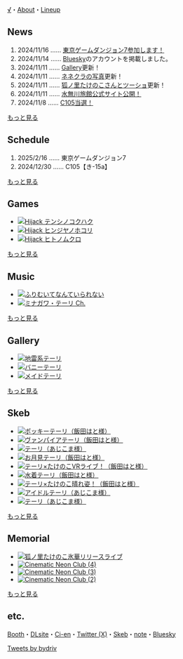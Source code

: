 <nav>
  <p class="navigation">
    <a href="/top" onclick="return jump(this);">√</a>・<a href="/about" onclick="return jump(this);">About</a>・<a href="/lineup" onclick="return jump(this);">Lineup</a>
  </p>
</nav>

## News

1. <time datetime="2024-11-16T00:30+09:00">2024/11/16</time> …… [東京ゲームダンジョン7参加します！](/news/tokyo-game-dungeon-7)
1. <time datetime="2024-11-14T01:16+09:00">2024/11/14</time> …… [Bluesky](https://bsky.app/profile/bydriv.bsky.social)のアカウントを掲載しました。
1. <time datetime="2024-11-11T22:43+09:00">2024/11/11</time> …… [Gallery](/gallery)更新！
1. <time datetime="2024-11-11T04:00+09:00">2024/11/11</time> …… [ネネクラの写真](/memorial/2024-08-16)更新！
1. <time datetime="2024-11-11T03:00+09:00">2024/11/11</time> …… [狐ノ里たけのこさんとツーショ](/memorial/2024-11-10)更新！
1. <time datetime="2024-11-11T20:00+09:00">2024/11/11</time> …… [水無川旅館公式サイト公開！](/news/official-site)
1. <time datetime="2024-11-08T17:00+09:00">2024/11/8</time> …… [C105当選！](/news/c105)

<div class="more">
  <a href="/news" onclick="return jump(this);">もっと見る</a>
</div>

## Schedule

1. <time datetime="2025-02-16T12:00+09:00">2025/2/16</time> …… 東京ゲームダンジョン7
1. <time datetime="2024-12-30T10:30+09:00">2024/12/30</time> …… C105【き-15a】

<div class="more">
  <a href="/schedule" onclick="return jump(this);">もっと見る</a>
</div>

## Games

- [![Hijack テンシノコクハク](/images/games/tenshinokokuhaku/thumbnail.png)](/games/tenshinokokuhaku)
- [![Hijack ヒンジヤノホコリ](/images/games/hinjanohokori/main.png)](/games/hinjanohokori)
- [![Hijack ヒトノムクロ](/images/games/hitonomukuro/jacket.png)](/games/hitonomukuro)

<div class="more">
  <a href="/games" onclick="return jump(this);">もっと見る</a>
</div>

## Music

- [![ふりむいてなんていられない](/images/music/dont-let-me-remember.png)](/music/dont-let-me-remember)
- [![ミナガワ・テーリ Ch.](/images/music/minagawa-teiri-ch.png)](/music/minagawa-teiri-ch)

<div class="more">
  <a href="/music" onclick="return jump(this);">もっと見る</a>
</div>

## Gallery

- [![地雷系テーリ](/images/gallery/2024-06-09.png)](/gallery/2024-06-09)
- [![バニーテーリ](/images/gallery/2024-06-08.png)](/gallery/2024-06-08)
- [![メイドテーリ](/images/gallery/2024-06-07.png)](/gallery/2024-06-07)

<div class="more">
  <a href="/gallery" onclick="return jump(this);">もっと見る</a>
</div>

## Skeb

- [![ポッキーテーリ（飯田はと様）](/images/skeb/2024-11-09.png)](/skeb/2024-11-09)
- [![ヴァンパイアテーリ（飯田はと様）](/images/skeb/2024-10-16.png)](/skeb/2024-10-16)
- [![テーリ（あじこま様）](/images/skeb/2024-10-12.png)](/skeb/2024-10-12)
- [![お月見テーリ（飯田はと様）](/images/skeb/2024-09-06.png)](/skeb/2024-09-06)
- [![テーリ×たけのこVRライブ！（飯田はと様）](/images/skeb/2024-08-18.png)](/skeb/2024-08-18)
- [![水着テーリ（飯田はと様）](/images/skeb/2024-08-06.png)](/skeb/2024-08-06)
- [![テーリ×たけのこ晴れ姿！（飯田はと様）](/images/skeb/2024-07-13.png)](/skeb/2024-07-13)
- [![アイドルテーリ（あじこま様）](/images/skeb/2024-02-16.png)](/skeb/2024-02-16)
- [![テーリ（あじこま様）](/images/skeb/2023-05-17.png)](/skeb/2023-05-17)

<div class="more">
  <a href="/skeb" onclick="return jump(this);">もっと見る</a>
</div>

## Memorial

- [![狐ノ里たけのこ氷華リリースライブ](/images/memorial/2024-11-10.jpg)](/memorial/2024-11-10)
- [![Cinematic Neon Club (4)](/images/memorial/2024-08-16_4.png)](/memorial/2024-08-16)
- [![Cinematic Neon Club (3)](/images/memorial/2024-08-16_3.png)](/memorial/2024-08-16)
- [![Cinematic Neon Club (2)](/images/memorial/2024-08-16_2.png)](/memorial/2024-08-16)

<div class="more">
  <a href="/memorial" onclick="return jump(this);">もっと見る</a>
</div>

## etc.

<nav>
  <p class="navigation">
    <a href="https://bydriv.booth.pm/" target="_blank" rel="noreferrer noopener">Booth</a>・<a href="https://www.dlsite.com/home/circle/profile/=/maker_id/RG68520.html" target="_blank" rel="noreferrer noopener">DLsite</a>・<a href="https://ci-en.net/creator/16842" target="_blank" rel="noreferrer noopener">Ci-en</a>・<a href="https://x.com/bydriv" target="_blank" rel="noreferrer noopener">Twitter (X)</a>・<a href="https://skeb.jp/@bydriv" target="_blank" rel="noreferrer noopener">Skeb</a>・<a href="https://note.com/bydriv" target="_blank" rel="noreferrer noopener">note</a>・<a href="https://bsky.app/profile/bydriv.bsky.social" target="_blank" rel="noreferrer noopener">Bluesky</a>
  </p>
</nav>

<a class="twitter-timeline" data-lang="ja" data-height="540" data-theme="dark" href="https://twitter.com/bydriv?ref_src=twsrc%5Etfw">Tweets by bydriv</a> <script async src="https://platform.twitter.com/widgets.js" charset="utf-8"></script>
